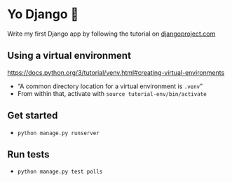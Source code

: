 # Yo Django 🐍

Write my first Django app by following the tutorial on [djangoproject.com](https://djangoproject.com/)

## Using a virtual environment

https://docs.python.org/3/tutorial/venv.html#creating-virtual-environments

- “A common directory location for a virtual environment is `.venv`”
- From within that, activate with `source tutorial-env/bin/activate`

## Get started

- `python manage.py runserver`

## Run tests

- `python manage.py test polls`
